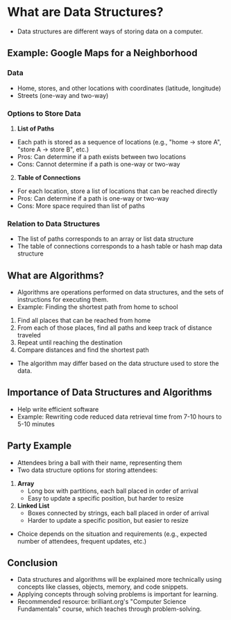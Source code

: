 # What are Data Structures?
- Data structures are different ways of storing data on a computer.

## Example: Google Maps for a Neighborhood
### Data
- Home, stores, and other locations with coordinates (latitude, longitude)
- Streets (one-way and two-way)

### Options to Store Data
1. **List of Paths**
  - Each path is stored as a sequence of locations (e.g., "home -> store A", "store A -> store B", etc.)
  - Pros: Can determine if a path exists between two locations
  - Cons: Cannot determine if a path is one-way or two-way

2. **Table of Connections**
  - For each location, store a list of locations that can be reached directly
  - Pros: Can determine if a path is one-way or two-way
  - Cons: More space required than list of paths

### Relation to Data Structures
- The list of paths corresponds to an array or list data structure
- The table of connections corresponds to a hash table or hash map data structure

## What are Algorithms?
- Algorithms are operations performed on data structures, and the sets of instructions for executing them.
- Example: Finding the shortest path from home to school
 1. Find all places that can be reached from home
 2. From each of those places, find all paths and keep track of distance traveled
 3. Repeat until reaching the destination
 4. Compare distances and find the shortest path

- The algorithm may differ based on the data structure used to store the data.

## Importance of Data Structures and Algorithms
- Help write efficient software
 - Example: Rewriting code reduced data retrieval time from 7-10 hours to 5-10 minutes

## Party Example
- Attendees bring a ball with their name, representing them
- Two data structure options for storing attendees:
 1. **Array**
    - Long box with partitions, each ball placed in order of arrival
    - Easy to update a specific position, but harder to resize
 2. **Linked List**
    - Boxes connected by strings, each ball placed in order of arrival
    - Harder to update a specific position, but easier to resize

- Choice depends on the situation and requirements (e.g., expected number of attendees, frequent updates, etc.)

## Conclusion
- Data structures and algorithms will be explained more technically using concepts like classes, objects, memory, and code snippets.
- Applying concepts through solving problems is important for learning.
- Recommended resource: brilliant.org's "Computer Science Fundamentals" course, which teaches through problem-solving.
